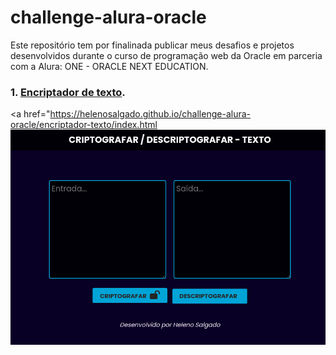 # challenge-alura-oracle

 Este repositório tem por finalinada publicar meus desafios e projetos  desenvolvidos durante o curso de programação web da Oracle em parceria com a Alura: ONE - ORACLE NEXT EDUCATION.

### 1. [Encriptador de texto](https://helenosalgado.github.io/challenge-oracle-one/encriptador-texto/index.html).

<a href="https://helenosalgado.github.io/challenge-alura-oracle/encriptador-texto/index.html<img src="img/Captura%20de%20tela%20de%202022-06-05%2016-01-10.png"></a>
